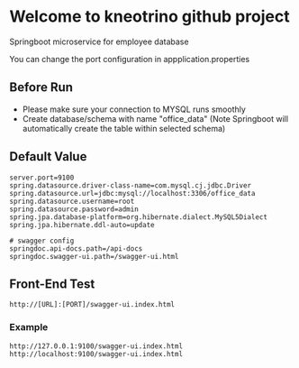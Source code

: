 # Welcome to kneotrino github project

Springboot microservice for employee database

You can change the port configuration in appplication.properties

## Before Run

* Please make sure your connection to MYSQL runs smoothly
* Create database/schema with name "office_data" (Note Springboot will automatically create the table within selected
  schema)

## Default Value

```
server.port=9100
spring.datasource.driver-class-name=com.mysql.cj.jdbc.Driver
spring.datasource.url=jdbc:mysql://localhost:3306/office_data
spring.datasource.username=root
spring.datasource.password=admin
spring.jpa.database-platform=org.hibernate.dialect.MySQL5Dialect
spring.jpa.hibernate.ddl-auto=update

# swagger config
springdoc.api-docs.path=/api-docs
springdoc.swagger-ui.path=/swagger-ui.html
```

## Front-End Test

```
http://[URL]:[PORT]/swagger-ui.index.html
```

### Example

```
http://127.0.0.1:9100/swagger-ui.index.html
http://localhost:9100/swagger-ui.index.html
```
